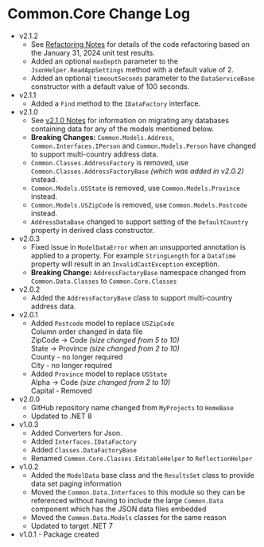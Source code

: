 # Common.Core Change Log
- v2.1.2
  - See [Refactoring Notes](v2.1.2-Notes.md) for details of the code refactoring based on the January 31, 2024 unit test results.
  - Added an optional `maxDepth` parameter to the `JsonHelper.ReadAppSettings` method with a default value of 2.
  - Added an optional `timeoutSeconds` parameter to the `DataServiceBase` constructor with a default value of 100 seconds.
- v2.1.1
  - Added a `Find` method to the `IDataFactory` interface.
- v2.1.0
  - See [v2.1.0 Notes](v2.1.0-Notes.md) for information on migrating any databases containing data for any of the models mentioned below.
  - **Breaking Changes:** `Common.Models.Address`, `Common.Interfaces.IPerson` and `Common.Models.Person` have changed to support multi-country address data. 
  - `Common.Classes.AddressFactory` is removed, use `Common.Classes.AddressFactoryBase` _(which was added in v2.0.2)_ instead.
  - `Common.Models.USState` is removed, use `Common.Models.Province` instead.
  - `Common.Models.USZipCode` is removed, use `Common.Models.Postcode` instead.
  - `AddressDataBase` changed to support setting of the `DefaultCountry` property in derived class constructor.
- v2.0.3
  - Fixed issue in `ModelDataError` when an unsupported annotation is applied to a property. For example `StringLength` for a `DataTime` property will result in an `InvalidCastException` exception.
  - **Breaking Change:** `AddressFactoryBase` namespace changed from `Common.Data.Classes` to `Common.Core.Classes`
- v2.0.2
  - Added the `AddressFactoryBase` class to support multi-country address data.
- v2.0.1
  - Added `Postcode` model to replace `USZipCode`\
  Column order changed in data file\
  ZipCode -> Code _(size changed from 5 to 10)_\
  State -> Province _(size changed from 2 to 10)_\
  County - no longer required\
  City - no longer required
  - Added `Province` model to replace `USState`\
  Alpha -> Code _(size changed from 2 to 10)_\
  Capital - Removed
- v2.0.0
  - GitHub repository name changed from `MyProjects` to `HomeBase`
  - Updated to .NET 8
- v1.0.3
  - Added Converters for Json.
  - Added `Interfaces.IDataFactory`
  - Added `Classes.DataFactoryBase`
  - Renamed `Common.Core.Classes.EditableHelper` to `ReflectionHelper`
- v1.0.2
  - Added the `ModelData` base class and the `ResultsSet` class to provide data set paging information
  - Moved the `Common.Data.Interfaces` to this module so they can be referenced without having to include the large `Common.Data` component which has the JSON data files embedded
  - Moved the `Common.Data.Models` classes for the same reason
  - Updated to target .NET 7
- v1.0.1 - Package created
